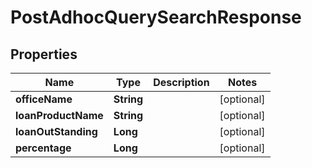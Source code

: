 # PostAdhocQuerySearchResponse

## Properties
Name | Type | Description | Notes
------------ | ------------- | ------------- | -------------
**officeName** | **String** |  |  [optional]
**loanProductName** | **String** |  |  [optional]
**loanOutStanding** | **Long** |  |  [optional]
**percentage** | **Long** |  |  [optional]
